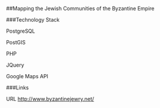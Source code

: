 
##Mapping the Jewish Communities of the Byzantine Empire



###Technology Stack

PostgreSQL

PostGIS

PHP

JQuery

Google Maps API

###Links

URL http://www.byzantinejewry.net/
